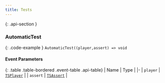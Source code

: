 ```yaml
---
title: Tests
---
```







{: .api-section }
### AutomaticTest




{: .code-example }
`AutomaticTest((player,assert) => void`
#### Event Parameters

{: .table .table-bordered .event-table .api-table}
| Name | Type |
|-
| `player` | [`TSPlayer`](../classes/TSPlayer) |
| `assert` | [`TSAssert`](../classes/TSAssert) |
